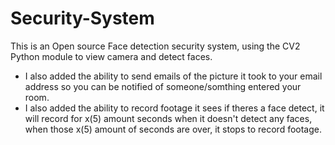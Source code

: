 # Security-System

This is an Open source Face detection security system, using the CV2 Python module to view camera and detect faces.

- I also added the ability to send emails of the picture it took to your email address so you can be notified of someone/somthing entered your room.
- I also added the ability to record footage it sees if theres a face detect, it will record for x(5) amount seconds when it doesn't detect any faces, when those x(5) amount of seconds are over, it stops to record footage.
